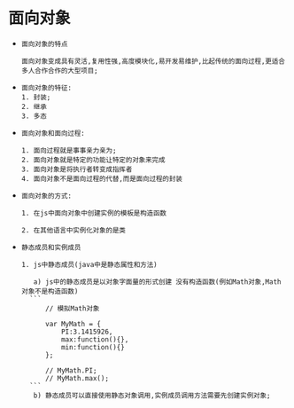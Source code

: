 #   面向对象
+     面向对象的特点
      
      面向对象变成具有灵活,复用性强,高度模块化,易开发易维护,比起传统的面向过程,更适合多人合作合作的大型项目;

+     面向对象的特征:
      1. 封装;
      2. 继承
      3. 多态

+     面向对象和面向过程:
      
      1. 面向过程就是事事亲力亲为;
      2. 面向对象就是特定的功能让特定的对象来完成
      3. 面向对象是将执行者转变成指挥者
      4. 面向对象不是面向过程的代替,而是面向过程的封装

+     面向对象的方式:
      
      1. 在js中面向对象中创建实例的模板是构造函数

      2. 在其他语言中实例化对象的是类
    
+     静态成员和实例成员

      1. js中静态成员(java中是静态属性和方法) 

         a) js中的静态成员是以对象字面量的形式创建 没有构造函数(例如Math对象,Math对象不是构造函数)
        ```
            // 模拟Math对象

            var MyMath = {
                PI:3.1415926,
                max:function(){},
                min:function(){}
            };

            // MyMath.PI; 
            // MyMath.max();
        ```
         b) 静态成员可以直接使用静态对象调用,实例成员调用方法需要先创建实例对象;      
         